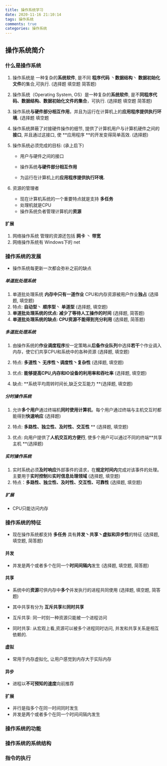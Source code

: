 ```yaml
---
title: 操作系统学习
date: 2020-11-16 21:10:14
tags: 操作系统
comments: true
categories: 操作系统
---
```


## 操作系统简介


### 什么是操作系统

1. 操作系统是 一种复杂的**系统软件**, 是不同 **程序代码** 丶**数据结构**丶 **数据初始化文件**的集合,可执行. (选择题 填空题 简答题)

   

2. 操作系统（Operating System, OS）是一种复杂的**系统软件**, 是不**同程序代码、数据结构、数据初始化文件的集合**，可执行. (选择题 填空题 简答题)

   

3. 操作系统**与硬件部分相互作用**，并且为运行在计算机上的**应用程序提供执行环境.** (选择题 填空题

   

4. 操作系统屏蔽了对接硬件操作的细节, 提供了计算机用户与计算机硬件之间的**接口**, 并且通过这接口, 使 **应用程序 **的开发变得简单高效. (选择题)

   

5. 操作系统必须完成的目标: (承上启下)

   - 用户与硬件之间的接口

   - 操作系统**与硬件部分相互作用**

   - 为运行在计算机上的**应用程序提供执行环境.**

   

6. 资源的管理者

   - 现在计算机系统的一个重要特点就是支持 **多任务**
   - 处理机就是CPU
   - 操作系统负者管理计算机的**资源**



#### 扩展

1. 网络操作系统 管理的资源还包括 **网卡** 丶 **带宽**
2. 网络操作系统有 Windows下的 net 



### 操作系统的发展

- 操作系统每更新一次都会弥补之前的缺点

  

##### 单道批处理系统

1. 单道批处理系统 **内存中只有一道作业** CPU和内存资源被用户作业**独占** (选择题, 填空题)
2. 特点: **自动型**丶 **顺序型**丶 **单道型**  (选择题, 填空题)
3. **单道批处理系统的优点: 减少了等待人工操作的时间**  (选择题, 简答题)
4. **单道批处理系统的缺点: CPU资源不能得到充分利用**  (选择题, 简答题)



##### 多道批处理系统

1. 由操作系统的**作业调度程序**按一定策略从**后备作业队列**中选择**若干**个作业调入内存，使它们共享CPU和系统中的各种资源 (选择题, 填空题)

2. 特点: **多道性丶 无序性丶调度性丶复杂性** (选择题, 填空题)

3. 优点: **能够提高CPU,内存和IO设备的利用率和吞吐率** (选择题, 填空题)

4. 缺点: **系统平均周转时间长,缺乏交互能力 **(选择题, 填空题) 

   

##### 分时操作系统

1. 允许**多个用户**通过终端机**同时使用计算机**，每个用户通过终端与主机交互时都能得到**快速响应** (选择题)

2. 特点: **多路性、独立性、及时性、交互性** ** (选择题, 填空题) 

3. 优点:  向用户提供了**人机交互的方便行**, 使多个用户可以通过不同的终端**共享主机 **(选择题) 

   

##### 实时操作系统

1. 实时系统必须**及时响应**外部事件的请求，在**规定时间内**完成对该事件的处理。主要用于**实时控制**和**实时信息处理领域**  (选择题, 填空题)
2. 特点：**多路性、独立性、及时性、交互性、可靠性**  (选择题, 填空题)



##### 扩展

- CPU只能访问内存



### 操作系统的特征

- 现在操作系统都支持 **多任务** 具有**并发丶共享丶虚拟和异步性**的特征 (选择题, 填空题, 简答题)

#### 并发

- 并发是两个或者多个在同一个**时间间隔内**发生 (选择题, 填空题, 简答题)



#### 共享

- 系统中的**资源**可供内存中**多个**并发执行的进程共同使用  (选择题, 填空题, 简答题)

- 其中共享有分为 **互斥共享**和**同时共享**
- 互斥共享: 同一时刻一种资源只能被一个进程访问

- 同时共享: 从宏观上看,资源可以被多个进程同时访问, 并发和共享关系是相互依赖的.



#### 虚拟

- 常用于内存虚拟化, 让用户感觉到内存大于实际内存



#### 异步

- 进程以**不可预知的速度**向前推荐



#### 扩展

- 并行是指多个在同一时间同时发生
- 并发是两个或者多个在同一个时间间隔内发生



### 操作系统的功能



### 操作系统的系统结构



### 指令的执行





